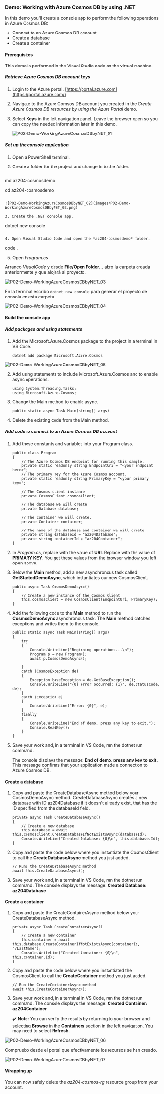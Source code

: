 ### Demo: Working with Azure Cosmos DB by using .NET

In this demo you'll create a console app to perform the following operations in Azure Cosmos DB:

- Connect to an Azure Cosmos DB account
- Create a database
- Create a container

#### Prerequisites

This demo is performed in the Visual Studio code on the virtual machine.

##### Retrieve Azure Cosmos DB account keys

1. Login to the Azure portal. [https://portal.azure.com](https://portal.azure.com/)

2. Navigate to the Azure Comsos DB account you created in the *Create Azure Cosmos DB resources by using the Azure Portal* demo.

3. Select **Keys** in the left navigation panel. Leave the browser open so you can copy the needed information later in this demo.

   ![P02-Demo-WorkingAzureCosmosDBbyNET_01](images/P02-Demo-WorkingAzureCosmosDBbyNET_01.png)

##### Set up the console application

1. Open a PowerShell terminal.

2. Create a folder for the project and change in to the folder.

   ```
md az204-cosmosdemo
   
   cd az204-cosmosdemo
   ```
   
   ![P02-Demo-WorkingAzureCosmosDBbyNET_02](images/P02-Demo-WorkingAzureCosmosDBbyNET_02.png)

3. Create the .NET console app.

   ```
   dotnet new console
   ```
   
4. Open Visual Studio Code and open the *az204-cosmosdemo* folder.

   ```
   code .

5. Open *Program.cs*

Arranco *VisualCode* y desde **File/Open Folder...** abro la carpeta creada anteriormente y que alojará al proyecto.

![P02-Demo-WorkingAzureCosmosDBbyNET_03](images/P02-Demo-WorkingAzureCosmosDBbyNET_03.png)

En la terminal escribo `dotnet new console` para generar el proyecto de consola en esta carpeta.

![P02-Demo-WorkingAzureCosmosDBbyNET_04](images/P02-Demo-WorkingAzureCosmosDBbyNET_04.png)

#### Build the console app

##### Add packages and using statements

1. Add the Microsoft.Azure.Cosmos package to the project in a terminal in VS Code.

   ```
   dotnet add package Microsoft.Azure.Cosmos
   ```
![P02-Demo-WorkingAzureCosmosDBbyNET_05](images/P02-Demo-WorkingAzureCosmosDBbyNET_05.png)   

2. Add using statements to include Microsoft.Azure.Cosmos and to enable async operations.

   ```
   using System.Threading.Tasks;
   using Microsoft.Azure.Cosmos;
   ```
   
3. Change the Main method to enable async.

   ```
   public static async Task Main(string[] args)
   ```
   
4. Delete the existing code from the Main method.

##### Add code to connect to an Azure Cosmos DB account

1. Add these constants and variables into your Program class.

   ```
   public class Program
   {
       // The Azure Cosmos DB endpoint for running this sample.
       private static readonly string EndpointUri = "<your endpoint here>";
       // The primary key for the Azure Cosmos account.
       private static readonly string PrimaryKey = "<your primary key>";
   
       // The Cosmos client instance
       private CosmosClient cosmosClient;
   
       // The database we will create
       private Database database;
   
       // The container we will create.
       private Container container;
   
       // The name of the database and container we will create
       private string databaseId = "az204Database";
       private string containerId = "az204Container";
   }
   ```
   
2. In *Program.cs*, replace <your endpoint URL> with the value of **URI**. Replace <your primary key> with the value of **PRIMARY KEY**. You get these values from the browser window you left open above.

3. Below the **Main** method, add a new asynchronous task called **GetStartedDemoAsync**, which instantiates our new CosmosClient.

   ```
   public async Task CosmosDemoAsync()
   {
       // Create a new instance of the Cosmos Client
       this.cosmosClient = new CosmosClient(EndpointUri, PrimaryKey);
   }
   ```
   
4. Add the following code to the **Main** method to run the **CosmosDemoAsync** asynchronous task. The **Main** method catches exceptions and writes them to the console.

   ```
   public static async Task Main(string[] args)
   {
       try
       {
           Console.WriteLine("Beginning operations...\n");
           Program p = new Program();
           await p.CosmosDemoAsync();
   
       }
       catch (CosmosException de)
       {
           Exception baseException = de.GetBaseException();
           Console.WriteLine("{0} error occurred: {1}", de.StatusCode, de);
       }
       catch (Exception e)
       {
           Console.WriteLine("Error: {0}", e);
       }
       finally
       {
           Console.WriteLine("End of demo, press any key to exit.");
           Console.ReadKey();
       }
   }
   ```
   
5. Save your work and, in a terminal in VS Code, run the dotnet run command.

   The console displays the message: **End of demo, press any key to exit.** This message confirms that your application made a connection to Azure Cosmos DB.

#### Create a database

1. Copy and paste the CreateDatabaseAsync method below your CosmosDemoAsync method. CreateDatabaseAsync creates a new database with ID az204Database if it doesn't already exist, that has the ID specified from the databaseId field.

   ```
   private async Task CreateDatabaseAsync()
   {
       // Create a new database
       this.database = await this.cosmosClient.CreateDatabaseIfNotExistsAsync(databaseId);
       Console.WriteLine("Created Database: {0}\n", this.database.Id);
   }
   ```
   
2. Copy and paste the code below where you instantiate the CosmosClient to call the **CreateDatabaseAsync** method you just added.

   ```
   // Runs the CreateDatabaseAsync method
   await this.CreateDatabaseAsync();
   ```
   
3. Save your work and, in a terminal in VS Code, run the dotnet run command. The console displays the message: **Created Database: az204Database**

#### Create a container

1. Copy and paste the CreateContainerAsync method below your CreateDatabaseAsync method.

   ```
   private async Task CreateContainerAsync()
   {
       // Create a new container
       this.container = await this.database.CreateContainerIfNotExistsAsync(containerId, "/LastName");
       Console.WriteLine("Created Container: {0}\n", this.container.Id);
   }
   ```
   
2. Copy and paste the code below where you instantiated the CosmosClient to call the **CreateContainer** method you just added.

   ```
   // Run the CreateContainerAsync method
   await this.CreateContainerAsync();
   ```
   
3. Save your work and, in a terminal in VS Code, run the dotnet run command. The console displays the message: **Created Container: az204Container**

   ✔️ **Note:** You can verify the results by returning to your browser and selecting **Browse** in the **Containers** section in the left navigation. You may need to select **Refresh**.

![P02-Demo-WorkingAzureCosmosDBbyNET_06](images/P02-Demo-WorkingAzureCosmosDBbyNET_06.png)

Compruebo desde el portal que efectivamente los recursos se han creado.

![P02-Demo-WorkingAzureCosmosDBbyNET_07](images/P02-Demo-WorkingAzureCosmosDBbyNET_07.png)

#### Wrapping up

You can now safely delete the *az204-cosmos-rg* resource group from your account.